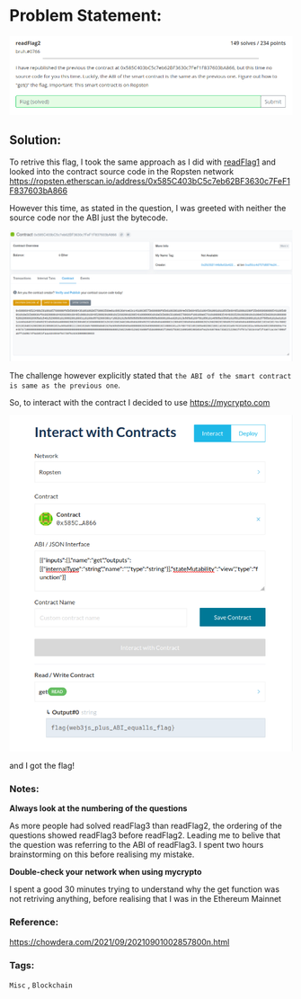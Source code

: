 # Problem Statement:
![rf2](https://raw.githubusercontent.com/0x41head/CTF-Writeups/main/src/PBJar-CTF-2021-Write-up/misc/readFlag2/ques.png)

## Solution:

To retrive this flag, I took the same approach as I did with [readFlag1](https://0x41head.github.io/CTF-Writeups/book/PBJar-CTF-2021-Write-up/misc/readFlag1/readFlag1.html) and
looked into the contract source code in the Ropsten network https://ropsten.etherscan.io/address/0x585C403bC5c7eb62BF3630c7FeF1F837603bA866

However this time, as stated in the question, I was greeted with neither the source code nor the ABI just the bytecode.

![rf2-2](https://raw.githubusercontent.com/0x41head/CTF-Writeups/main/src/PBJar-CTF-2021-Write-up/misc/readFlag2/bytecode.png)

The challenge however explicitly stated that `the ABI of the smart contract is same as the previous one`.

So, to interact with the contract I decided to use https://mycrypto.com

![rf2-3](https://raw.githubusercontent.com/0x41head/CTF-Writeups/main/src/PBJar-CTF-2021-Write-up/misc/readFlag2/flag.png)

and I got the flag! 

### Notes:
**Always look at the numbering of the questions**

As more people had solved readFlag3 than readFlag2, the ordering of the questions showed readFlag3 before readFlag2. 
Leading me to belive that the question was referring to the ABI of readFlag3. I spent two hours brainstorming on this before realising my 
mistake.

**Double-check your network when using mycrypto**

I spent a good 30 minutes trying to understand why the get function was not retriving anything, before realising that I was in the Ethereum Mainnet

### Reference:
https://chowdera.com/2021/09/20210901002857800n.html
### Tags:
`Misc` , `Blockchain`